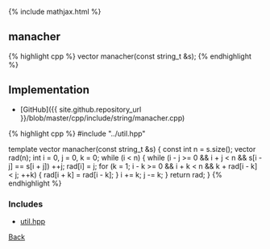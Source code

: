 {% include mathjax.html %}

## manacher

{% highlight cpp %}
vector<int> manacher(const string_t &s);
{% endhighlight %}

## Implementation

- [GitHub]({{ site.github.repository_url }}/blob/master/cpp/include/string/manacher.cpp)

{% highlight cpp %}
#include "../util.hpp"

template <typename string_t> vector<int> manacher(const string_t &s) {
  const int n = s.size();
  vector<int> rad(n);
  int i = 0, j = 0, k = 0;
  while (i < n) {
    while (i - j >= 0 && i + j < n && s[i - j] == s[i + j]) ++j;
    rad[i] = j;
    for (k = 1; i - k >= 0 && i + k < n && k + rad[i - k] < j; ++k) {
      rad[i + k] = rad[i - k];
    }
    i += k;
    j -= k;
  }
  return rad;
}
{% endhighlight %}

### Includes

- [util.hpp](../util)

[Back](../..)
